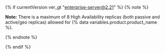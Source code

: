 {% if  currentVersion ver_gt "enterprise-server@2.21" %}
{% note %}

**Note:** There is a maximum of 8 High Availability replicas (both passive and active/geo replicas) allowed for {% data variables.product.product_name %}.

{% endnote %}

{% endif %}
